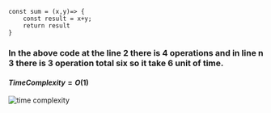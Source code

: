 ```
const sum = (x,y)=> {
    const result = x+y;
    return result
}

```

### In the above code at the line 2 there is 4 operations and in line n 3 there is 3 operation total six so it take 6 unit of time.

#### $Time Complexity = O(1)$

<img src ="../assets/time_complexity_constant.png" alt = "time complexity">
